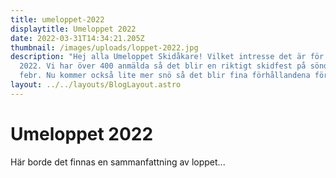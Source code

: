 ```yaml
---
title: umeloppet-2022
displaytitle: Umeloppet 2022
date: 2022-03-31T14:34:21.205Z
thumbnail: /images/uploads/loppet-2022.jpg
description: "Hej alla Umeloppet Skidåkare! Vilket intresse det är för Umeloppet
  2022. Vi har över 400 anmälda så det blir en riktigt skidfest på söndag 6
  febr. Nu kommer också lite mer snö så det blir fina förhållandena för alla. "
layout: ../../layouts/BlogLayout.astro
---
```


# Umeloppet 2022

Här borde det finnas en sammanfattning av loppet...

